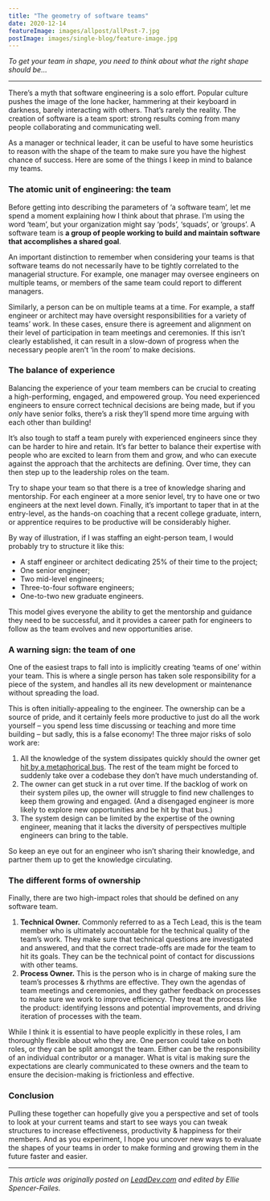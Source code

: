 ```yaml
---
title: "The geometry of software teams"
date: 2020-12-14
featureImage: images/allpost/allPost-7.jpg
postImage: images/single-blog/feature-image.jpg
---
```


_To get your team in shape, you need to think about what the right shape should be…_

---

There’s a myth that software engineering is a solo effort. Popular culture pushes the image of the lone hacker, hammering at their keyboard in darkness, barely interacting with others. That’s rarely the reality. The creation of software is a team sport: strong results coming from many people collaborating and communicating well.

As a manager or technical leader, it can be useful to have some heuristics to reason with the shape of the team to make sure you have the highest chance of success. Here are some of the things I keep in mind to balance my teams.

### The atomic unit of engineering: the team

Before getting into describing the parameters of ‘a software team’, let me spend a moment explaining how I think about that phrase. I’m using the word ‘team’, but your organization might say ‘pods’, ‘squads’, or ‘groups’. A software team is **a group of people working to build and maintain software that accomplishes a shared goal**.

An important distinction to remember when considering your teams is that software teams do not necessarily have to be tightly correlated to the managerial structure. For example, one manager may oversee engineers on multiple teams, or members of the same team could report to different managers.

Similarly, a person can be on multiple teams at a time. For example, a staff engineer or architect may have oversight responsibilities for a variety of teams’ work. In these cases, ensure there is agreement and alignment on their level of participation in team meetings and ceremonies. If this isn’t clearly established, it can result in a slow-down of progress when the necessary people aren’t ‘in the room’ to make decisions.

### The balance of experience

Balancing the experience of your team members can be crucial to creating a high-performing, engaged, and empowered group. You need experienced engineers to ensure correct technical decisions are being made, but if you _only_ have senior folks, there’s a risk they’ll spend more time arguing with each other than building!

It’s also tough to staff a team purely with experienced engineers since they can be harder to hire and retain. It’s far better to balance their expertise with people who are excited to learn from them and grow, and who can execute against the approach that the architects are defining. Over time, they can then step up to the leadership roles on the team.

Try to shape your team so that there is a tree of knowledge sharing and mentorship. For each engineer at a more senior level, try to have one or two engineers at the next level down. Finally, it’s important to taper that in at the entry-level, as the hands-on coaching that a recent college graduate, intern, or apprentice requires to be productive will be considerably higher.

By way of illustration, if I was staffing an eight-person team, I would probably try to structure it like this:

* A staff engineer or architect dedicating 25% of their time to the project;
* One senior engineer;
* Two mid-level engineers;
* Three-to-four software engineers;
* One-to-two new graduate engineers.

This model gives everyone the ability to get the mentorship and guidance they need to be successful, and it provides a career path for engineers to follow as the team evolves and new opportunities arise.

### A warning sign: the team of one

One of the easiest traps to fall into is implicitly creating ‘teams of one’ within your team.  This is where a single person has taken sole responsibility for a piece of the system, and handles all its new development or maintenance without spreading the load.

This is often initially-appealing to the engineer. The ownership can be a source of pride, and it certainly feels more productive to just do all the work yourself – you spend less time discussing or teaching and more time building – but sadly, this is a false economy! The three major risks of solo work are:

1. All the knowledge of the system dissipates quickly should the owner get [hit by a metaphorical bus](https://en.wikipedia.org/wiki/Bus_factor). The rest of the team might be forced to suddenly take over a codebase they don’t have much understanding of.
2. The owner can get stuck in a rut over time. If the backlog of work on their system piles up, the owner will struggle to find new challenges to keep them growing and engaged. (And a disengaged engineer is more likely to explore new opportunities and be hit by that bus.)
3. The system design can be limited by the expertise of the owning engineer, meaning that it lacks the diversity of perspectives multiple engineers can bring to the table.

So keep an eye out for an engineer who isn’t sharing their knowledge, and partner them up to get the knowledge circulating.

### The different forms of ownership

Finally, there are two high-impact roles that should be defined on any software team.

1. **Technical Owner.** Commonly referred to as a Tech Lead, this is the team member who is ultimately accountable for the technical quality of the team’s work. They make sure that technical questions are investigated and answered, and that the correct trade-offs are made for the team to hit its goals. They can be the technical point of contact for discussions with other teams.
2. **Process Owner.** This is the person who is in charge of making sure the team’s processes & rhythms are effective. They own the agendas of team meetings and ceremonies, and they gather feedback on processes to make sure we work to improve efficiency. They treat the process like the product: identifying lessons and potential improvements, and driving iteration of processes with the team.

While I think it is essential to have people explicitly in these roles, I am thoroughly flexible about who they are. One person could take on both roles, or they can be split amongst the team. Either can be the responsibility of an individual contributor or a manager. What is vital is making sure the expectations are clearly communicated to these owners and the team to ensure the decision-making is frictionless and effective.

### Conclusion

Pulling these together can hopefully give you a perspective and set of tools to look at your current teams and start to see ways you can tweak structures to increase effectiveness, productivity & happiness for their members. And as you experiment, I hope you uncover new ways to evaluate the shapes of your teams in order to make forming and growing them in the future faster and easier.

---
_This article was originally posted on [LeadDev.com](https://leaddev.com/building-happy-teams/geometry-software-teams) and edited by Ellie Spencer-Failes._